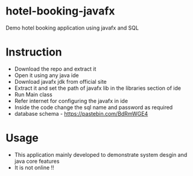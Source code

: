 # hotel-booking-javafx
Demo hotel booking application using javafx and SQL

# Instruction
- Download the repo and extract it
- Open it using any java ide
- Download javafx jdk from official site
- Extract it and set the path of javafx lib in the libraries section of ide
- Run Main class
- Refer internet for configuring the javafx in ide
- Inside the code change the sql name and password as required
- database schema - https://pastebin.com/BdRmWGE4

# Usage
- This application mainly developed to demonstrate system desgin and java core features
- It is not online !!
